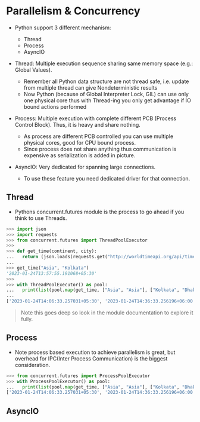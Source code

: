 
# Parallelism & Concurrency

- Python support 3 different mechanism:
  - Thread
  - Process
  - AsyncIO

- Thread: Multiple execution sequence sharing same memory space (e.g.: Global Values). 
  - Remember all Python data structure are not thread safe, i.e. update from multiple thread can give Nondeterministic results
  - Now Python (because of Global Interpreter Lock, GIL) can use only one physical core thus with Thread-ing you only get advantage if IO bound actions performed
- Process: Multiple execution with complete different PCB (Process Control Block). Thus, it is heavy and share nothing.
  - As process are different PCB controlled you can use multiple physical cores, good for CPU bound process.
  - Since process does not share anything thus communication is expensive as serialization is added in picture.
- AsyncIO: Very dedicated for spanning large connections.
  - To use these feature you need dedicated driver for that connection.

## Thread

- Pythons concurrent.futures module is the process to go ahead if you think to use Threads.

```python
>>> import json
>>> import requests
>>> from concurrent.futures import ThreadPoolExecutor
>>>
>>> def get_time(continent, city):
...   return (json.loads(requests.get("http://worldtimeapi.org/api/timezone/{}/{}".format(continent, city)).content))['datetime']
...
>>> get_time("Asia", "Kolkata")
'2023-01-24T13:57:55.191068+05:30'
>>>
>>> with ThreadPoolExecutor() as pool:
...   print(list(pool.map(get_time, ["Asia", "Asia"], ["Kolkata", "Dhaka"])))
...
['2023-01-24T14:06:33.257031+05:30', '2023-01-24T14:36:33.256196+06:00']
```

> Note this goes deep so look in the module documentation to explore it fully.


## Process

- Note process based execution to achieve parallelism is great, but overhead for IPC(Inter Process Communication) is the biggest consideration.

```python
>>> from concurrent.futures import ProcessPoolExecutor
>>> with ProcessPoolExecutor() as pool:
...   print(list(pool.map(get_time, ["Asia", "Asia"], ["Kolkata", "Dhaka"])))
['2023-01-24T14:06:33.257031+05:30', '2023-01-24T14:36:33.256196+06:00']
```

## AsyncIO

